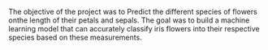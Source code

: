 The objective of the project was to Predict the different species of flowers onthe length of their petals and sepals. 
The goal was to build a machine learning model that can accurately classify iris flowers into their respective species based on these measurements.
